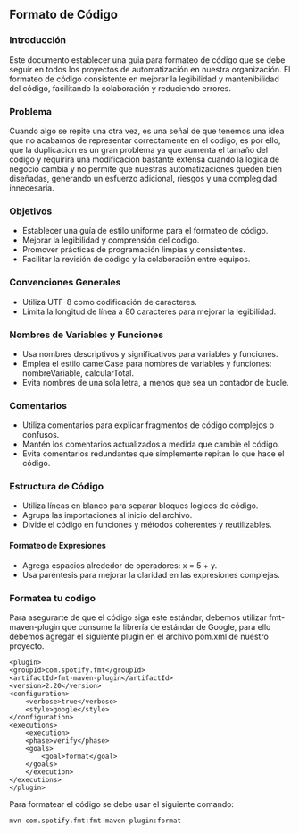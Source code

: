 ## Formato de Código
### Introducción
Este documento establecer una guia para formateo de código que se debe seguir en
todos los proyectos de automatización en nuestra organización. El formateo de
código consistente en mejorar la legibilidad y mantenibilidad del código, facilitando
la colaboración y reduciendo errores.

### Problema
Cuando algo se repite una otra vez, es una señal de que tenemos una idea que no
acabamos de representar correctamente en el codigo, es por ello, que la duplicacion
es un gran problema ya que aumenta el tamaño del codigo y requirira una
modificacion bastante extensa cuando la logica de negocio cambia y no permite que
nuestras automatizaciones queden bien diseñadas, generando un esfuerzo
adicional, riesgos y una complegidad innecesaria.


### Objetivos
+ Establecer una guía de estilo uniforme para el formateo de código.
+ Mejorar la legibilidad y comprensión del código.
+ Promover prácticas de programación limpias y consistentes.
+ Facilitar la revisión de código y la colaboración entre equipos.
### Convenciones Generales
+ Utiliza UTF-8 como codificación de caracteres.
+ Limita la longitud de línea a 80 caracteres para mejorar la legibilidad.
### Nombres de Variables y Funciones
+ Usa nombres descriptivos y significativos para variables y funciones.
+ Emplea el estilo camelCase para nombres de variables y funciones:
nombreVariable, calcularTotal.
+ Evita nombres de una sola letra, a menos que sea un contador de bucle.
### Comentarios
+ Utiliza comentarios para explicar fragmentos de código complejos o confusos.
+ Mantén los comentarios actualizados a medida que cambie el código.
+ Evita comentarios redundantes que simplemente repitan lo que hace el código.


### Estructura de Código
+ Utiliza líneas en blanco para separar bloques lógicos de código.
+ Agrupa las importaciones al inicio del archivo.
+ Divide el código en funciones y métodos coherentes y reutilizables.

#### Formateo de Expresiones
+ Agrega espacios alrededor de operadores: x = 5 + y.
+ Usa paréntesis para mejorar la claridad en las expresiones complejas.


### Formatea tu codigo
Para asegurarte de que el código siga este estándar, debemos utilizar
fmt-maven-plugin que consume la librería de estándar de Google, para ello debemos
agregar el siguiente plugin en el archivo pom.xml de nuestro proyecto.
```
<plugin>
<groupId>com.spotify.fmt</groupId>
<artifactId>fmt-maven-plugin</artifactId>
<version>2.20</version>
<configuration>
    <verbose>true</verbose>
    <style>google</style>
</configuration>
<executions>
    <execution>
    <phase>verify</phase>
    <goals>
        <goal>format</goal>
    </goals>
    </execution>
</executions>
</plugin>
```

Para formatear el código se debe usar el siguiente comando:
```sh
mvn com.spotify.fmt:fmt-maven-plugin:format
```